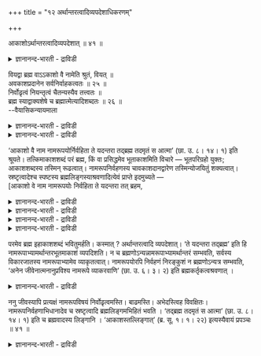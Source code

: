 +++
title = "१२ अर्थान्तरत्वादिव्यपदेशाधिकरणम्"

+++

आकाशोऽर्थान्तरत्वादिव्यपदेशात् ॥ ४१ ॥  
<details><summary>ज्ञानानन्द-भारती - द्राविडी</summary>

आगासोअर्दान्दरवादिव्यबदेसात् ॥ ४१ ॥
</details>

वियद्वा ब्रह्म वाऽऽकाशो वै नामेति श्रुतं, वियत् ॥  
अवकाशप्रदानेन सर्वनिर्वाहकत्वतः ॥ २५ ॥  
निर्वोढृत्वं नियन्तृत्वं चैतन्यस्यैव तत्त्वतः ॥  
ब्रह्म स्याद्वाक्यशेषे च ब्रह्मात्मेत्यादिशब्दतः ॥ २६ ॥  
--वैयासिकन्यायमाला

<details><summary>ज्ञानानन्द-भारती - द्राविडी</summary>

नामरूबङ्गळै निर्वहिप्पदु आगासमे ऎऩ्ऱु सॊल्लप्पडुवदु (वॆऱुम् पूद) आगासमा?
अल्लदु पिरह्ममा? (ऎल्ला पदार्त्तङ्गळुक्कुम्) इडम् कॊडुक्कुम्
कारणत्तिऩाल् ऎल्लावऱ्ऱैयुम् निर्वहिक्कुम् तऩ्मै युळ्ळदाल् (पूद) आगासम्
ताऩ्।
</details>

<details><summary>ज्ञानानन्द-भारती - द्राविडी</summary>

निर्वहिक्कुम् तऩ्मै, अदावदु नियमऩम् सॆय्युम् तऩ्मै सैदऩ्यत्तिऱ्कुत्ताऩ्
वास्तवत्तिल् उण्डु। इन्द वाक्कियत्तिऩ् मिच्च पागत्तिल् पिरह्मम्, आत्मा
मुदलाऩ सप्तङ्गळ् इरुप्पदिऩालुम् (इङ्गे आगासम् ऎऩ्बदु) पिरह्मम् ताऩ्
आगुम्।
</details>

‘आकाशो वै नाम नामरूपयोर्निर्वहिता ते यदन्तरा तद्ब्रह्म तदमृतं स आत्मा’
(छा. उ. ८। १४। १) इति श्रूयते। तत्किमाकाशशब्दं परं ब्रह्म, किं वा
प्रसिद्धमेव भूताकाशमिति विचारे — भूतपरिग्रहो युक्तः; आकाशशब्दस्य तस्मिन्
रूढत्वात्। नामरूपनिर्वहणस्य चावकाशदानद्वारेण तस्मिन्योजयितुं
शक्यत्वात्। स्रष्टृत्वादेश्च स्पष्टस्य ब्रह्मलिङ्गस्याश्रवणादित्येवं
प्राप्ते इदमुच्यते —  
\[आकाशो वे नाम नामरूपयोः निर्वहिता ते यदन्तरा तत् ब्रहम,

<details><summary>ज्ञानानन्द-भारती - द्राविडी</summary>

ऎऩ्ऱ सान्दोक्य सुरुदियिल् नामरूबङ्गळै निर्व हिप्पदागक् कूऱप्पडुम् आगासम्
पूदागासमा, अल्लदु प्रह्ममा? ऎऩ्ऱु सन्देहम्। उलगप् पिरसित्तियैक् कॊण्डु
आगासम् पूदागासत्तैक् कूऱुवदाग पूर्वबक्षम् ऎल्ला पॊरुळ्गळुक्कुम् इडम्
कॊडुप्पदाल् आगासत्तिऱ्कुम् नामरूबनिर्वाहम् पॊरुन्दुम्। नाम रूबङ्गळ्
आगासत्तिऱ्कुळ् उळ्ळऩ ऎऩ्ऱु पूर्वबक्षम्।
</details>

<details><summary>ज्ञानानन्द-भारती - द्राविडी</summary>

सुरुदिप्रसित्तियिरुप्पदाल् इङ्गु आगासबदम् प्रह्मत्तैत्ताऩ् कुऱिक्किऱदु।
इङ्गु नाम रूबबदम् सप्तार्त्त रूबमाऩ पिरबञ्जम् मुऴुवदैयुम् कुऱिक्किऱदु।
इदिल् आगासमुम् अडङ्गिऩदु। आगासम् मुदलाऩ ऎल्ला पिरबञ्जत्तैयुम्
निर्वहिप्पदु ऎऩ्बदु प्रह्मत् तिऱ्कुत्ताऩ् पॊरुन्दुम्। आगासत्तिऱ्कुप्
पॊरुन्दादु। तऩ्ऩैत्ताऩे निर्वगिक्क मुडियादु। मेलुम् नामरूबङ्गळ्
आगासत्तैक् काट्टिलुम् वेऱाऩदाग सॊल्लियिरुक्किऱदु। नामरूबात्मगमाऩ
पूदागासत्तैक् काट्टिलुम् नामरूबम् ऎप्पडि वेऱायिरुक्क मुडियुम्? इङ्गु
निर्वाहम् ऎऩ्बदु अडक्कि आळुदल् इदु सेदऩमाऩ प्रह्मत्तिऱ्कुत्ताऩ्
पॊरुन्दुम् जडमाऩ आगासत्तिऱ्कुप् पॊरुन्दादु। 'आकाशस्तल्लिङ्गात' ऎऩ्ऱ
अदिगरणत्तिल् आगासबदम् प्रह्मत्तैक् कुऱिप्पगागत् तीर्माऩित्त पोदिलुम्
अङ्गुबोल् इङ्गु सिरुष्टि लिङ्गम् स्पष्टमाग इल्लाददाल् इन्द अदिगरणम्
तऩियाग आरम्बिक्कप्पट्टदु\]।
</details>

<details><summary>ज्ञानानन्द-भारती - द्राविडी</summary>

“आगासम्दाऩ् नामरूबङ्गळै निर्वहिप्पदु। अवै ऎदैक्काट्टिलुम् वेऱाऩवैयो अदु
पिरह्मम्, अदु मरणमऱ्ऱदु, अदु आत्मा" (सान्। ८-१४-१) ऎऩ्ऱु
सॊल्लप्पडुगिऱदु। अन्द आगासम् ऎऩ्ऱ सप्तत्ताल् सॊल्लप्पडुवदु परप्पिरह्ममा
अल्लदु पिरसित्तमाऩ पूदागासमे ताऩा ऎऩ्ऱु विसारिक्कैयिल्।
</details>

<details><summary>ज्ञानानन्द-भारती - द्राविडी</summary>

पूर्वबक्षम्: पूदागासत्तै ऎडुत्तुक्कॊळ्वदुदाऩ् युक्तम्। आगासम् ऎऩ्ऱ
सप्तम् अदिलेये रूडमायि रुप्प ताल् नामरूबङ्गळिऩ् निर्वाहत्तैयुम्, इडम्
कॊडुक्कि ऱमुऱैयिल् अदिल् पॊरुन्दुम्बडि सॆय्य मुडियुमाऩ तिऩाल्;
स्रुष्टिप्पदु मुदलिय तऩ्मैयाऩ स्पष्टमा युळ्ळ पिरह्म लिङ्गम्
सॊल्लप्पडामैयालुम्, ऎऩ्ऱु।
</details>

परमेव ब्रह्म इहाकाशशब्दं भवितुमर्हति। कस्मात् ? अर्थान्तरत्वादि
व्यपदेशात्। ‘ते यदन्तरा तद्ब्रह्म’ इति हि नामरूपाभ्यामर्थान्तरभूतमाकाशं
व्यपदिशति। न च ब्रह्मणोऽन्यन्नामरूपाभ्यामर्थान्तरं सम्भवति, सर्वस्य
विकारजातस्य नामरूपाभ्यामेव व्याकृतत्वात्। नामरूपयोरपि निर्वहणं
निरङ्कुशं न ब्रह्मणोऽन्यत्र सम्भवति, ‘अनेन जीवेनात्मनानुप्रविश्य नामरूपे
व्याकरवाणि’ (छा. उ. ६। ३। २) इति ब्रह्मकर्तृकत्वश्रवणात् ।

<details><summary>ज्ञानानन्द-भारती - द्राविडी</summary>

सित्तान्दम्: इव्विदम् वरुम्बोदु इदु सॊल्लप्पडुगिऱदु; आगासम् ऎऩ्ऱ
सप्तत्तिऩाल् इङ्गे सॊल्लप्पडुवदु परबिरुह्ममाय् इरुप्पदुदाऩ् नियायम्।
ऎदऩाल्? “वेऱु पॊरुळायिरुक्कुम् तऩ्मै मुदलियदु सॊल्लियिरुप्पदाल्” ‘अवै
ऎदैक्काट्टिलुम् वेऱो अदु पिरह्मम्' ऎऩ्बदु नामरूबङ्गळुक्कु वेऱाऩ वस्तुवाग
इरुप्पदाग आगासत्तैक् काट्टुगिऱदल्लवा? नाम रूबङ्गळुक्कु वेऱायुळ्ळ वस्तु
पिरह्मत्तैत् तविर वेऱु सम्बविक्कादु, उण्डागुम् कूट्टम् ऎल्लामे
नामरूबङ्गळाल् वियागरणम् सॆय्यप् पट्टिरुप्पदाल् नामरूबङ्गळै
तडङ्गलऩ्ऩियिल् निर्वहिप्पदुम् पिरह्मत्तैत् तविर वेऱु ऎदऩि टत्तिलुम्
सम्बविक्कादु। 'इन्द जीवस्व रूबमाग उळ्ळे पुगुन्दु नामरूबङ्गळै वियागरणम्
सॆय्वेऩ्' (सान्।६-३-२) ऎऩ्बदु मुदलाऩ पिरह्मत्तै कर्त्तावाग सॊल्लुम्
वाक्कियङ्गळ् इरुप्पदाल्।
</details>

ननु जीवस्यापि प्रत्यक्षं नामरूपविषयं निर्वोढृत्वमस्ति। बाढमस्ति।
अभेदस्त्विह विवक्षितः। नामरूपनिर्वहणाभिधानादेव च स्रष्टृत्वादि
ब्रह्मलिङ्गमभिहितं भवति । ‘तद्ब्रह्म तदमृतं स आत्मा’ (छा. उ. ८। १४। १)
इति च ब्रह्मवादस्य लिङ्गानि । ‘आकाशस्तल्लिङ्गात्’ (ब्र. सू. १। १। २२)
इत्यस्यैवायं प्रपञ्चः ॥ ४१ ॥

<details><summary>ज्ञानानन्द-भारती - द्राविडी</summary>

जीवऩुक्कुमल्लवा पिरत्यक्षमाग नामरूब विषयमाऩ निर्वहिक्कुम्
तऩ्मैयिरुक्किऱदु ऎऩ्ऱाल्, वास्तवम् इरुक्किऱदु। आऩाल्, इङ्गे पेदमऱ्ऱ
तऩ्मै सॊल्ल विरुम्बप्पट्टिरुक्किऱदु। नामरूब निर्वाहत्तैच् चॊल्वदिऩालेये
स्रुष्टिप्पदु मुदलिय पिरह्मलिङ्गमुम् सॊल्लप्पट्टदागवे आगिऱदु। ‘अदु
पिरह्मम्, अदु मरणमऱ्ऱदु, अदु आत्मा' ऎऩ्बदुम् पिरह्मत्तै
सॊल्गिऱदॆऩ्बदऱ्कु लिङ्गङ्गळ्। 'आगासम्, अदऩ् लिङ्गमिरुप्पदाल्' (सूत्रम्।
१-१-२२) ऎऩ्बदिऩुडैय विस्तारमे इदु।
</details>

